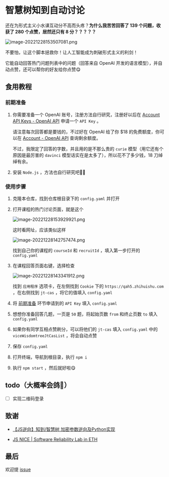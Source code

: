 # 智慧树知到自动讨论
还在为形式主义小水课互动分不高而头疼？**为什么我苦苦回答了 139 个问题，收获了 280 个点赞，居然还只有 8 分？？？？？**

![image-20221228153507081.png](https://bj.bcebos.com/baidu-rmb-video-cover-1/6a27c6a65caa86f3d0ebb4318ac469d8.png)

不要怕，让这个脚本拯救你！让人工智能成为刺破形式主义的利剑！

它能自动回答热门问题列表中的问题（回答来自 OpenAI 开发的语言模型），并自动点赞，还可以帮你的好友给你点赞😋



## 食用教程

### 前期准备

1. 你需要准备一个 OpenAI 账号，注册方法自行研究，注册好以后在 [Account API Keys - OpenAI API](https://beta.openai.com/account/api-keys) 申请一个 `API Key` 。

   请注意每次回答都是要钱的，不过好在 OpenAI 给了你 $18 的免费额度，你可以在 [Account - OpenAI API](https://beta.openai.com/account/usage) 查询剩余额度。

   不过，我限定了回答的字数，并且用的是不那么贵的 `curie` 模型（用它还有个原因是最厉害的 `davinci`  模型话实在是太多了），所以花不了多少钱，18 刀绰绰有余。

2. 安装 `Node.js` ，方法也自行研究吧😶‍🌫️



### 使用步骤

1. 克隆本仓库，找到仓库根目录下的 `config.yaml` 并打开

2. 打开课程的热门讨论页面，就是这个

   ![image-20221228153929921.png](https://bj.bcebos.com/baidu-rmb-video-cover-1/e159c8ee909f8829e31335476a20e777.png)

   这时看网址，应该类似这样

   ![image-20221228142757474.png](https://bj.bcebos.com/baidu-rmb-video-cover-1/70438a033a5ac7ebf7214e82301daf0a.png)

   找到自己你的课程的 `courseId` 和 `recruitId` ，填入第一步打开的 `config.yaml`

3. 在课程回答页面右键，选择检查

   ![image-20221228143341912.png](https://bj.bcebos.com/baidu-rmb-video-cover-1/a82ab90156be82cbc6c414caa053a8aa.png)

   找到 `应用程序` 选项卡，在左侧找到 `Cookie` 下的 `https://qah5.zhihuishu.com` ，在右侧找到 `jt-cas` ，将它的值填入 `config.yaml`

4. 将 [前期准备](#前期准备) 环节申请到的 `API Key` 填入 `config.yaml`

5. 想想你准备回答几题，一页是 `50` 题，将起始页数 `from` 和终止页数 `to` 填入 `config.yaml` 

5. 如果你有同学互相点赞刷分，可以将他们的 `jt-cas` 填入 `config.yaml` 中的 `viceWisdomtreeJtCasList` ，将会自动点赞

5. 保存  `config.yaml` 

6. 打开终端，导航到根目录，执行 `npm i`

7. 执行 `npm start` ，然后就好啦😋



## todo（大概率会鸽🤥）

- [ ] 实现二维码登录


## 致谢

- [【JS逆向】知到/智慧树 加密参数逆向及Python实现](https://www.bilibili.com/read/cv15620703) 

- [JS NICE | Software Reliability Lab in ETH](http://jsnice.org/) 


## 最后

欢迎提 [issue](https://github.com/JiunnTarn/wisdomtree_auto_discuss/issues) 

